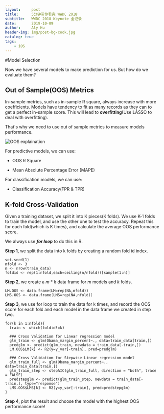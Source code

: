 ```yaml
---
layout:     post
title:      5分钟带你看完 WWDC 2018
subtitle:   WWDC 2018 Keynote 全记录
date:       2019-10-09
author:     Aly Hu
header-img: img/post-bg-cook.jpg
catalog: true
tags:
    - iOS
---
```


#Model Selection

Now we have several models to make prediction for us. But how do we evaluate them? 


## Out of Sample(OOS) Metrics

In-sample metrics, such as in-sample R square, always increase with more coefficients. Models have tendency to fit as many records as they can to get a perfect in-sample score. This will lead to **overfitting**(Use LASSO to deal with overfitting). 

That's why we need to use out of sample metrics to measure models performance. 

![OOS explaination](https://tva1.sinaimg.cn/large/006y8mN6ly1g7swgskevgj30ht06bjs5.jpg)

For predictive models, we can use:

* OOS R Square

* Mean Absolute Percentage Error (MAPE)

For classification models, we can use:

* Classification Accuracy(FPR & TPR)

## K-fold Cross-Validation

Given a training dataset, we split it into K pieces(K folds). We use K-1 folds to train the model, and use the other one to test the accuracy. Repeat this for each fold(which is K times), and calculate the average OOS performance score.

We always use ***for loop*** to do this in R.

**Step 1**, we split the data into k folds by creating a random fold id index.

```
set.seed(1)
nfold <- 3
n <- nrow(train_data)
foldid <- rep(1:nfold,each=ceiling(n/nfold))[sample(1:n)]
```
**Step 2**, we create a *m* * *k* data frame for *m* models and *k* folds.

```
LM.OOS <- data.frame(LM=rep(NA,nfold)) 
LMS.OOS <- data.frame(LMS=rep(NA,nfold))
```

**Step 3**, we use for loop to train the data for k times, and record the OOS score for each fold and each model in the data frame we created in step two.

```
for(k in 1:nfold){ 
  train <- which(foldid!=k)
  
  ### Cross Validation for Linear regression model
  glm_train <- glm(Obama_margin_percent~., data=train_data[train,])
  predglm <- predict(glm_train, newdata = train_data[-train,])
  LM.OOS$LM[k] <- R2(y=y_var[-train], pred=predglm)
  
  ### Cross Validation for Stepwise Linear regression model
  glm_train_full <- glm(Obama_margin_percent~., data=train_data[train,])
  glm_train_step <- stepAIC(glm_train_full, direction = "both", trace = FALSE)
  predstepglm <- predict(glm_train_step, newdata = train_data[-train,], type="response")
  LMS.OOS$LMS[k] <- R2(y=y_var[-train], pred=predstepglm)
}
```

**Step 4**, plot the result and choose the model with the highest OOS performance score!



